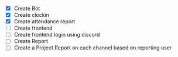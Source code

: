 - [x] Create Bot
- [x] Create clockin
- [x] Create attendance report
- [ ] Create frontend
- [ ] Create frontend login using discord
- [ ] Create Report
- [ ] Create a Project Report on each channel based on reporting user